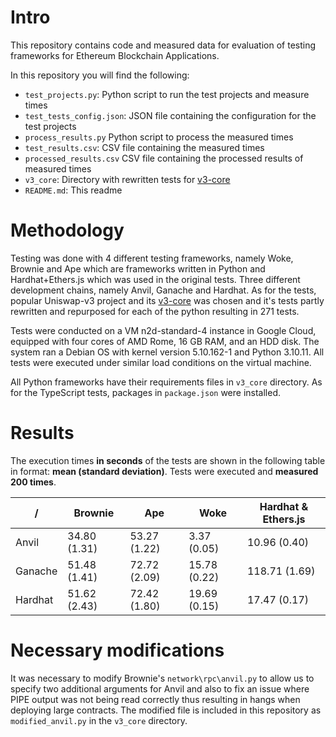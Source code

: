 # Intro

This repository contains code and measured data for evaluation of testing frameworks for Ethereum Blockchain Applications.

In this repository you will find the following:
* `test_projects.py`: Python script to run the test projects and measure times
* `test_tests_config.json`: JSON file containing the configuration for the test projects
* `process_results.py` Python script to process the measured times
* `test_results.csv`: CSV file containing the measured times
* `processed_results.csv` CSV file containing the processed results of measured times
* `v3_core`: Directory with rewritten tests for [v3-core](https://github.com/Uniswap/v3-core) 
* `README.md`: This readme

# Methodology

Testing was done with 4 different testing frameworks, namely Woke, Brownie and Ape which are frameworks written in Python and Hardhat+Ethers.js which was used in the original tests.
Three different development chains, namely Anvil, Ganache and Hardhat.
As for the tests, popular Uniswap-v3 project and its [v3-core](https://github.com/Uniswap/v3-core) was chosen and it's tests partly rewritten and repurposed for each of the python resulting in 271 tests.

Tests were conducted on a VM n2d-standard-4 instance in Google Cloud, equipped with four cores of AMD Rome, 16 GB RAM, and an HDD disk. The system ran a Debian OS with kernel version 5.10.162-1 and Python 3.10.11. All tests were executed under similar load conditions on the virtual machine.

All Python frameworks have their requirements files in `v3_core` directory. As for the TypeScript tests, packages in `package.json` were installed.

# Results

The execution times **in seconds** of the tests are shown in the following table in format: **mean (standard deviation)**. Tests were executed and **measured 200 times**.

| /       | Brownie      | Ape          | Woke         | Hardhat & Ethers.js |
|---------|--------------|--------------|--------------|---------------------|
| Anvil   | 34.80 (1.31) | 53.27 (1.22) | 3.37 (0.05)  | 10.96 (0.40)        |
| Ganache | 51.48 (1.41) | 72.72 (2.09) | 15.78 (0.22) | 118.71 (1.69)       |
| Hardhat | 51.62 (2.43) | 72.42 (1.80) | 19.69 (0.15) | 17.47 (0.17)        |


# Necessary modifications

It was necessary to modify Brownie's `network\rpc\anvil.py` to allow us to specify two additional arguments for Anvil and also to fix an issue where PIPE output was not being read correctly thus resulting in hangs when deploying large contracts. The modified file is included in this repository as `modified_anvil.py` in the `v3_core` directory.

